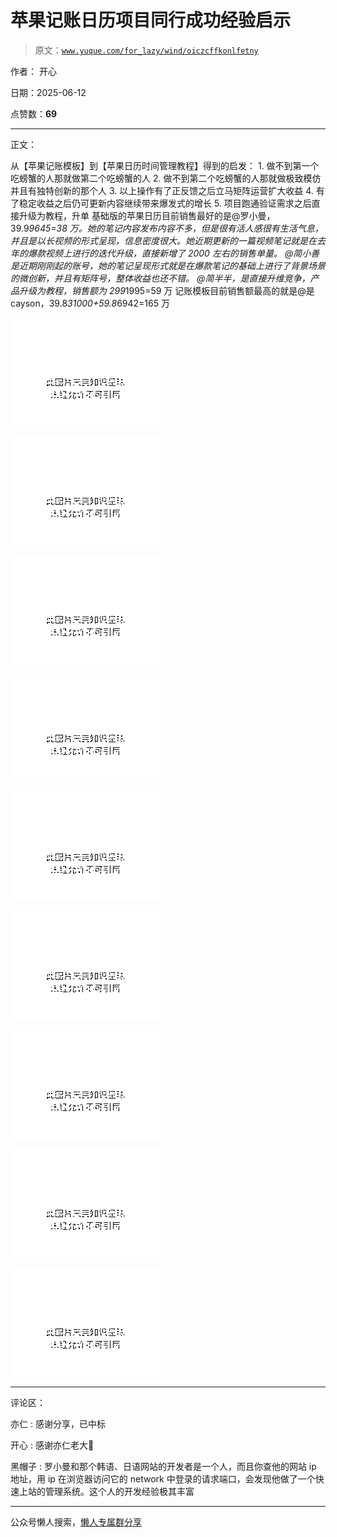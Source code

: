 # 苹果记账日历项目同行成功经验启示

> 原文：[`www.yuque.com/for_lazy/wind/oiczcffkonlfetny`](https://www.yuque.com/for_lazy/wind/oiczcffkonlfetny)

作者： 开心

日期：2025-06-12

点赞数：**69**

* * *

正文：

从【苹果记账模板】到【苹果日历时间管理教程】得到的启发： 1. 做不到第一个吃螃蟹的人那就做第二个吃螃蟹的人 2. 做不到第二个吃螃蟹的人那就做极致模仿并且有独特创新的那个人 3. 以上操作有了正反馈之后立马矩阵运营扩大收益 4. 有了稳定收益之后仍可更新内容继续带来爆发式的增长 5. 项目跑通验证需求之后直接升级为教程，升单
基础版的苹果日历目前销售最好的是@罗小曼，39.9*9645=38 万。她的笔记内容发布内容不多，但是很有活人感很有生活气息，并且是以长视频的形式呈现，信息密度很大。她近期更新的一篇视频笔记就是在去年的爆款视频上进行的迭代升级，直接新增了 2000 左右的销售单量。
@简小善是近期刚刚起的账号，她的笔记呈现形式就是在爆款笔记的基础上进行了背景场景的微创新，并且有矩阵号，整体收益也还不错。
@简半半，是直接升维竞争，产品升级为教程，销售额为 299*1995=59 万
记账模板目前销售额最高的就是@是 cayson，39.8*31000+59.8*6942=165 万

![](img/ee1c55995799fae862391fd8a406a612.png "None")

![](img/096e5e084138ac136fd874ef3fcc05f8.png "None")

![](img/90db68d81c0d923b8c047008829a848c.png "None")

![](img/e3dbc14509c96ab84372066cae9b3761.png "None")

![](img/a30ed7ca4651ecec28f0f428fb2b6f72.png "None")

![](img/d1835ea9a1b462231788c71754a1b2a7.png "None")

![](img/02c82da29ebaf950084aa1497d449962.png "None")

![](img/f4c60bd3e77eca2a484abf2db2ddabc7.png "None")

![](img/78d103781a61ff81dbf7f14c15ec97cd.png "None")

* * *

评论区：

亦仁 : 感谢分享，已中标

开心 : 感谢亦仁老大🙏

黑帽子 : 罗小曼和那个韩语、日语网站的开发者是一个人，而且你查他的网站 ip 地址，用 ip 在浏览器访问它的 network 中登录的请求端口，会发现他做了一个快速上站的管理系统。这个人的开发经验极其丰富

* * *

公众号懒人搜索，[懒人专属群分享](https://lazybook.fun/#/blog/group)
